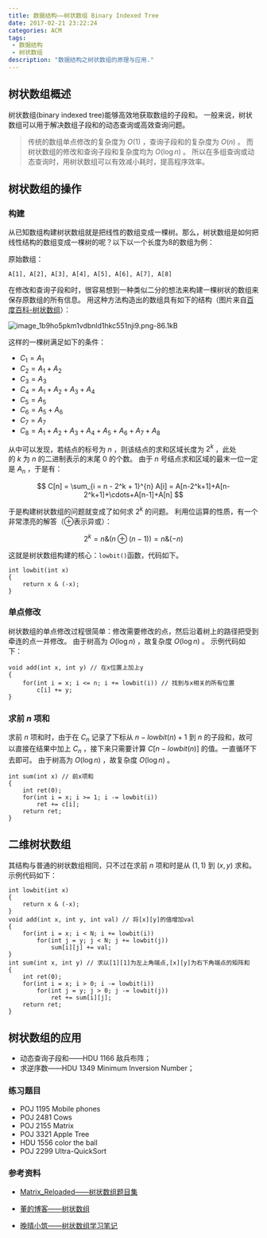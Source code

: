 ```yaml
---
title: 数据结构——树状数组 Binary Indexed Tree
date: 2017-02-21 23:22:24
categories: ACM
tags:
 - 数据结构
 - 树状数组
description: "数据结构之树状数组的原理与应用."
---
```


## 树状数组概述

树状数组(binary indexed tree)能够高效地获取数组的子段和。
一般来说，树状数组可以用于解决数组子段和的动态查询或高效查询问题。

> 传统的数组单点修改的复杂度为$~O(1)~$，查询子段和的复杂度为$~O(n)~$。
> 而树状数组的修改和查询子段和复杂度均为$~O(\log n)~$。
> 所以在多组查询或动态查询时，用树状数组可以有效减小耗时，提高程序效率。


## 树状数组的操作

### 构建

从已知数组构建树状数组就是把线性的数组变成一棵树。那么，树状数组是如何把线性结构的数组变成一棵树的呢？以下以一个长度为8的数组为例：

原始数组：

```
A[1], A[2], A[3], A[4], A[5], A[6], A[7], A[8]
```

在修改和查询子段和时，很容易想到一种类似二分的想法来构建一棵树状的数组来保存原数组的所有信息。
用这种方法构造出的数组具有如下的结构（图片来自[百度百科-树状数组][1]）：

![image_1b9ho5pkm1vdbnld1hkc551nji9.png-86.1kB][2]
 
这样的一棵树满足如下的条件：

 - $C_1=A_1$
 - $C_2=A_1+A_2$
 - $C_3=A_3$
 - $C_4=A_1+A_2+A_3+A_4$
 - $C_5=A_5$
 - $C_6=A_5+A_6$
 - $C_7=A_7$
 - $C_8=A_1+A_2+A_3+A_4+A_5+A_6+A_7+A_8$

从中可以发现，若结点的标号为$~n~$，则该结点的求和区域长度为$~2^k~$，此处的$~k~$为$~n~$的二进制表示的末尾$~0~$的个数。
由于$~n~$号结点求和区域的最末一位一定是$~A_n~$，于是有：

$$ C[n] = \sum_{i = n - 2^k + 1}^{n} A[i] = A[n-2^k+1]+A[n-2^k+1]+\cdots+A[n-1]+A[n] $$

于是构建树状数组的问题就变成了如何求$~2^k~$的问题。
利用位运算的性质，有一个非常漂亮的解答（$\oplus$表示异或）：

$$2^k=n\&(n\oplus (n-1))=n\&(-n)$$

这就是树状数组构建的核心：`lowbit()`函数，代码如下。

```
int lowbit(int x)   
{   
    return x & (-x);   
}   
```

### 单点修改

树状数组的单点修改过程很简单：修改需要修改的点，然后沿着树上的路径把受到牵连的点一并修改。
由于树高为$~O(\log n)~$，故复杂度$~O(\log n)~$。
示例代码如下：

```
void add(int x, int y) // 在x位置上加上y
{
    for(int i = x; i <= n; i += lowbit(i)) // 找到与x相关的所有位置
        c[i] += y;
}
```

### 求前$~n~$项和

求前$~n~$项和时，由于在$~C_n~$记录了下标从$~n-lowbit(n)+1~$到$~n~$的子段和，故可以直接在结果中加上$~C_n~$，接下来只需要计算$~C[n-lowbit(n)]~$的值。一直循环下去即可。
由于树高为$~O(\log n)~$，故复杂度$~O(\log n)~$。

```
int sum(int x) // 前x项和
{
    int ret(0);
    for(int i = x; i >= 1; i -= lowbit(i))
        ret += c[i];
    return ret;
}
```

## 二维树状数组

其结构与普通的树状数组相同，只不过在求前$~n~$项和时是从$~(1,1)~$到$~(x,y)~$求和。
示例代码如下：

```
int lowbit(int x)
{
	return x & (-x);
}
void add(int x, int y, int val) // 将[x][y]的值增加val
{
	for(int i = x; i < N; i += lowbit(i))
		for(int j = y; j < N; j += lowbit(j))
			sum[i][j] += val;
}
int sum(int x, int y) // 求以[1][1]为左上角端点,[x][y]为右下角端点的矩阵和
{
	int ret(0);
	for(int i = x; i > 0; i -= lowbit(i))
		for(int j = y; j > 0; j -= lowbit(j))
			ret += sum[i][j];
	return ret;
}
```

## 树状数组的应用

- 动态查询子段和——HDU 1166 敌兵布阵；
- 求逆序数——HDU 1349 Minimum Inversion Number；

### 练习题目

- POJ 1195 Mobile phones
- POJ 2481 Cows
- POJ 2155 Matrix
- POJ 3321 Apple Tree
- HDU 1556 color the ball
- POJ 2299 Ultra-QuickSort

### 参考资料

- [Matrix_Reloaded——树状数组题目集][4]
- [董的博客——树状数组][5]
- [晚晴小筑——树状数组学习笔记][6]


  [1]: http://baike.baidu.com/link?url=MWXznqHrg5WOaQXOilx_IgGzC_YzDNcwVqbMqltULN9YUIPgB75WQU2xpoIfPXsq7z21_2LSn3wILiRRZXC97xYZleNY6LkqUEIlsCsOLeUEamNkjYhEvMKisCmKMNXK
  [2]: http://static.zybuluo.com/lzcwr/cygbcza2ann0629f6fanea4n/image_1b9ho5pkm1vdbnld1hkc551nji9.png
  [3]: http://baike.baidu.com/link?url=MWXznqHrg5WOaQXOilx_IgGzC_YzDNcwVqbMqltULN9YUIPgB75WQU2xpoIfPXsq7z21_2LSn3wILiRRZXC97xYZleNY6LkqUEIlsCsOLeUEamNkjYhEvMKisCmKMNXK
  [4]: http://blog.csdn.net/matrix_reloaded/article/details/32101509
  [5]: http://dongxicheng.org/structure/binary_indexed_tree/
  [6]: http://blog.csdn.net/x_iya/article/details/8943264